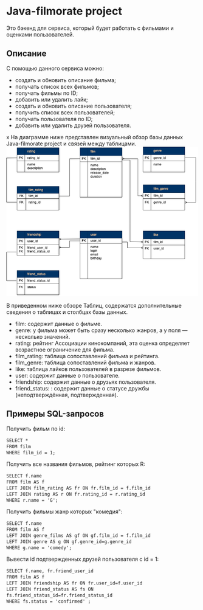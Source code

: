 # Java-filmorate project

Это бэкенд для сервиса, который будет работать с фильмами и оценками пользователей.

## Описание
С помощью данного сервиса можно:
- создать и обновить описание фильма;
- получать список всех фильмов;
- получать фильмы по ID;
- добавить или удалить лайк;
- создать и обновить описание пользователя;
- получить список всех пользователей;
- получать пользователя по ID;
- добавить или удалить друзей пользователя.

x
На диаграмме ниже представлен визуальный обзор базы данных Java-filmorate project и связей между таблицами.
![Java-filmorate project data base](filmorate_db.png)

В приведенном ниже обзоре Таблиц, содержатся дополнительные сведения о таблицах и столбцах базы данных.
- film: содержит данные о фильме.
- genre: у фильма может быть сразу несколько жанров, а у поля — несколько значений.
- rating: рейтинг Ассоциации кинокомпаний, эта оценка определяет возрастное ограничение для фильма.
- film_rating: таблица сопоставлений фильма и рейтинга.
- film_genre: таблица сопоставлений фильма и жанров.
- like: таблица лайков пользователей в разрезе фильмов.
- user: содержит данные о пользователе.
- friendship: содержит данные о друзьях пользователя.
- friend_status: : содержит данные о статусе дружбы (неподтверждённая, подтвержденная).

## Примеры SQL-запросов
Получить фильм по id:
```roomsql
SELECT *
FROM film 
WHERE film_id = 1;
```
Получить все названия фильмов, рейтинг которых R:
```roomsql
SELECT f.name
FROM film AS f
LEFT JOIN film_rating AS fr ON fr.film_id = f.film_id
LEFT JOIN rating AS r ON fr.rating_id = r.rating_id
WHERE r.name = 'G';
```
Получить фильмы жанр которых "комедия":
```roomsql
SELECT f.name
FROM film AS f
LEFT JOIN genre_films AS gf ON gf.film_id = f.film_id
LEFT JOIN genre AS g ON gf.genre_id=g.genre_id
WHERE g.name = 'comedy';
```
Вывести id подтвержденных друзей пользователя c id = 1:
```roomsql
SELECT f.name, fr.friend_user_id
FROM film AS f
LEFT JOIN friendship AS fr ON fr.user_id=f.user_id
LEFT JOIN friend_status AS fs ON fs.friend_status_id=fr.friend_status_id
WHERE fs.status = 'confirmed' ;
```
